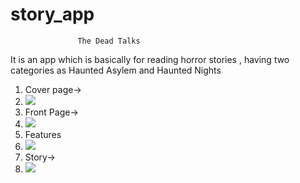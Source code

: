 # story_app
                   The Dead Talks
It is an app which is basically for reading horror stories ,
having two categories as Haunted Asylem and Haunted Nights
1. Cover page->                       
2. ![](images/cover%20page.jpeg)  
3. Front Page->
4. ![](images/front%20page.jpeg)
5. Features
6. ![](images/features.jpeg)
7. Story->
8. ![](images/story.jpeg)
